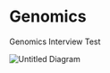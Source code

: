 # Genomics
Genomics Interview Test


![Untitled Diagram](https://github.com/user-attachments/assets/77303073-17ed-4c2a-b677-c86c19700c35)

